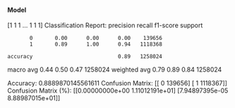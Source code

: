 #### Model
[1 1 1 ... 1 1 1]
Classification Report:
              precision    recall  f1-score   support

           0       0.00      0.00      0.00    139656
           1       0.89      1.00      0.94   1118368

    accuracy                           0.89   1258024
   macro avg       0.44      0.50      0.47   1258024
weighted avg       0.79      0.89      0.84   1258024

Accuracy: 0.8889870145561611
Confusion Matrix:
[[      0  139656]
 [      1 1118367]]
Confusion Matrix (%):
[[0.00000000e+00 1.11012191e+01]
 [7.94897395e-05 8.88987015e+01]]
